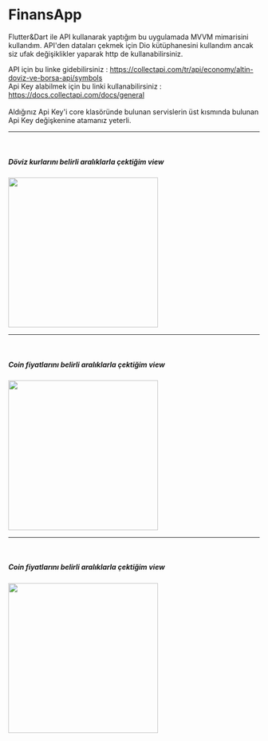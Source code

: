 # FinansApp
Flutter&Dart ile API kullanarak yaptığım bu uygulamada MVVM mimarisini kullandım. API'den dataları çekmek için Dio kütüphanesini kullandım ancak siz ufak değişiklikler yaparak http de kullanabilirsiniz.



API için bu linke gidebilirsiniz : https://collectapi.com/tr/api/economy/altin-doviz-ve-borsa-api/symbols
<br>
Api Key alabilmek için bu linki kullanabilirsiniz : https://docs.collectapi.com/docs/general
<br><br>
Aldığınız Api Key'i core klasöründe bulunan servislerin üst kısmında bulunan Api Key değişkenine atamanız yeterli.

<hr>
<br>

<h5>Döviz kurlarını belirli aralıklarla çektiğim view</h5>

<img src="https://user-images.githubusercontent.com/51122010/200757779-c5782b20-d262-49ce-abc8-0b425f5d1d7f.png" width="300"/>

<hr>
<br>

<h5>Coin fiyatlarını belirli aralıklarla çektiğim view</h5>

<img src="https://user-images.githubusercontent.com/51122010/200760115-4753a223-c4ec-4088-895f-7f09271962a8.png" width="300"/>

<hr>
<br>

<h5>Coin fiyatlarını belirli aralıklarla çektiğim view</h5>

<img src="https://user-images.githubusercontent.com/51122010/200760918-beed198b-e9bf-4a46-a6c5-62ecf8a352a9.png" width="300"/>
